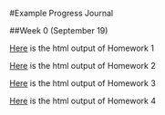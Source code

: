 #Example Progress Journal

##Week 0 (September 19)

[Here](/hmw1.html) is the html output of Homework 1

[Here](/hmw_2.html) is the html output of Homework 2

[Here](/hmw3.html) is the html output of Homework 3

[Here](/hmw4.html) is the html output of Homework 4

